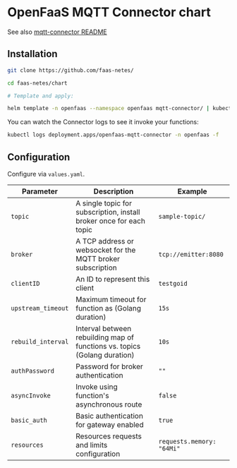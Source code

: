 # OpenFaaS MQTT Connector chart

See also [mqtt-connector README](https://github.com/openfaas/mqtt-connector)

## Installation

```bash
git clone https://github.com/faas-netes/

cd faas-netes/chart

# Template and apply:

helm template -n openfaas --namespace openfaas mqtt-connector/ | kubectl apply -f -
```

You can watch the Connector logs to see it invoke your functions:

```bash
kubectl logs deployment.apps/openfaas-mqtt-connector -n openfaas -f
```

## Configuration

Configure via `values.yaml`.

| Parameter                | Description                                                               | Example                                     |
| ------------------------ | ------------------------------------------------------------------------- | ------------------------------------------- |
| `topic`                  | A single topic for subscription, install broker once for each topic       | `sample-topic/`                            |
| `broker`                 | A TCP address or websocket for the MQTT broker subscription               | `tcp://emitter:8080`             |
| `clientID`               | An ID to represent this client                                            | `testgoid`                                  |
| `upstream_timeout`       | Maximum timeout for function as (Golang duration)                         | `15s`                                       |
| `rebuild_interval`       | Interval between rebuilding map of functions vs. topics (Golang duration) | `10s`                                       |
| `authPassword`       | Password for broker authentication| `""`                                       |
| `asyncInvoke`       | Invoke using function's asynchronous route | `false`                                       |
| `basic_auth`       | Basic authentication for gateway enabled | `true`                                       |
| `resources`              | Resources requests and limits configuration                               | `requests.memory: "64Mi"`                  |
